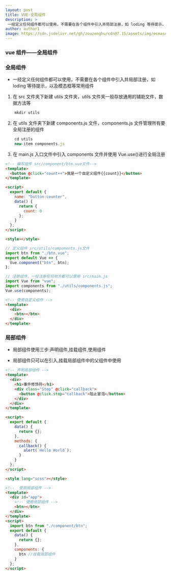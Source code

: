 ```yaml
---
layout: post
title: VUE-全局组件
description: >
 一经定义任何组件都可以使用，不需要在各个组件中引入并局部注册，如 loding 等待提示，以及模态框等常用组件
author: author1
image: https://cdn.jsdelivr.net/gh/zouzenghu/cdn@7.15/assets/img/ecmascript/v2-3e43f0767c79fb0c71770127c4c3675c_1200x500.jpg
---
```


### vue 组件——全局组件

### 全局组件

- 一经定义任何组件都可以使用，不需要在各个组件中引入并局部注册，如 loding 等待提示，以及模态框等常用组件

1. 在 src 文件夹下新建 utils 文件夹，utils 文件夹一般存放通用的辅助文件，数据方法等

```javascript
    mkdir utils
```

2. 在 utils 文件夹下新建 components.js 文件，components.js 文件管理所有要全局注册的组件

```javascript
    cd utils
    new-item components.js
```

3. 在 main.js 入口文件中引入 components 文件并使用 Vue.use()进行全局注册

```html
<!-- 编写组件 src/component/btn.vue文件-->
<template>
  <button @click="count++">我是一个自定义组件{{count}}</button>
</template>

<script>
  export default {
    name: "button-counter",
    data() {
      return {
        count: 0
      };
    }
  };
</script>

<style></style>
```

```javascript
// 定义组件 src/utils/components.js文件
import btn from "./btn.vue";
export default Vue => {
  Vue.component("btn", btn);
};
```

```javascript
// 注册组件，一经注册任何地方都可以使用 src/main.js
import Vue from "vue";
import components from "./utils/components.js";
Vue.use(components);
```

```html
<!-- 使用自定义组件 -->
<template>
  <div>
    <btn></btn>
  </div>
</template>
```

### 局部组件

- 局部组件使用三步:声明组件,挂载组件,使用组件

* 局部组件只可以在引入,挂载局部组件中的父组件中使用

```html
<!-- 声明局部组件 -->
<template>
  <div>
    <h1>事件修饰符</h1>
    <div class="Stop" @click="callback">
      <button @click.stop="callback">阻止冒泡</button>
    </div>
  </div>
</template>

<script>
  export default {
    data() {
      return {};
    },
    methods: {
      callback() {
        alert(`Hello World`);
      }
    }
  };
</script>

<style lang="scss"></style>
```

```html
<!--  使用局部组件 -->
<template>
  <div id="app">
    <!-- 使用局部组件 -->
    <btn></btn>
  </div>
</template>
<script>
  import btn from "./component/btn";
  export default {
    data() {
      return {};
    },
    components: {
      btn //挂载局部组件
    }
  };
</script>
```

